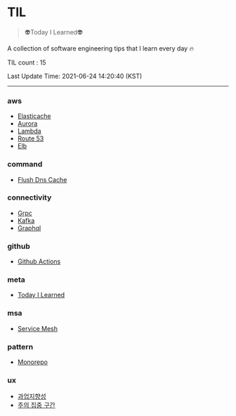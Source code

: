 # TIL

> :alien:Today I Learned:alien:


A collection of software engineering tips that I learn every day :fire:


TIL count : 15

Last Update Time: 2021-06-24 14:20:40 (KST) 

---
    
### aws

- [Elasticache](aws/ElastiCache.md)
- [Aurora](aws/aurora.md)
- [Lambda](aws/lambda.md)
- [Route 53](aws/route-53.md)
- [Elb](aws/ELB.md)

### command

- [Flush Dns Cache](command/flush-dns-cache.md)

### connectivity

- [Grpc](connectivity/gRPC.md)
- [Kafka](connectivity/kafka.md)
- [Graphql](connectivity/graphQL.md)

### github

- [Github Actions](github/github-actions.md)

### meta

- [Today I Learned](meta/today-i-learned.md)

### msa

- [Service Mesh](msa/service-mesh.md)

### pattern

- [Monorepo](pattern/monorepo.md)

### ux

- [과업지향성](ux/과업지향성.md)
- [주의 집중 구간](ux/주의-집중-구간.md)

